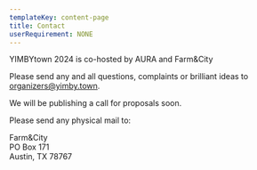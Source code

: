 ```yaml
---
templateKey: content-page
title: Contact
userRequirement: NONE
---
```

YIMBYtown 2024 is co-hosted by AURA and Farm&City

Please send any and all questions, complaints or brilliant ideas to [organizers@yimby.town](<mailto: organizers@yimby.town>).

We will be publishing a call for proposals soon.

Please send any physical mail to:

Farm&City\
PO Box 171\
Austin, TX 78767